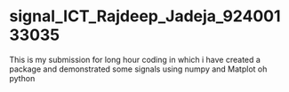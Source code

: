 # signal_ICT_Rajdeep_Jadeja_92400133035
This is my submission for long hour coding in which i have created a package and demonstrated some signals using numpy and Matplot oh python
